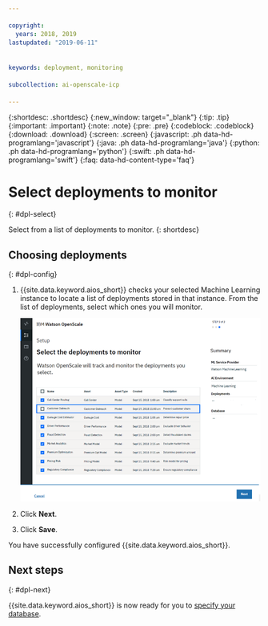 ```yaml
---

copyright:
  years: 2018, 2019
lastupdated: "2019-06-11"


keywords: deployment, monitoring 

subcollection: ai-openscale-icp

---
```


{:shortdesc: .shortdesc}
{:new_window: target="_blank"}
{:tip: .tip}
{:important: .important}
{:note: .note}
{:pre: .pre}
{:codeblock: .codeblock}
{:download: .download}
{:screen: .screen}
{:javascript: .ph data-hd-programlang='javascript'}
{:java: .ph data-hd-programlang='java'}
{:python: .ph data-hd-programlang='python'}
{:swift: .ph data-hd-programlang='swift'}
{:faq: data-hd-content-type='faq'}

# Select deployments to monitor
{: #dpl-select}

Select from a list of deployments to monitor.
{: shortdesc}

## Choosing deployments
{: #dpl-config}

1.  {{site.data.keyword.aios_short}} checks your selected Machine Learning instance to locate a list of deployments stored in that instance. From the list of deployments, select which ones you will monitor.

    ![Select deployments](images/gs-config-deploy.png)

1.  Click **Next**.
1.  Click **Save**.

You have successfully configured {{site.data.keyword.aios_short}}.

## Next steps
{: #dpl-next}

{{site.data.keyword.aios_short}} is now ready for you to [specify your database](/docs/services/ai-openscale-icp?topic=ai-openscale-icp-cdb-connect).
